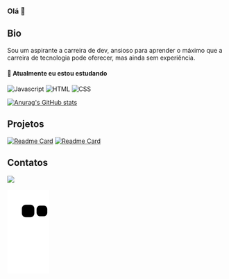 ### Olá 👋

## Bio

Sou um aspirante a carreira de dev, ansioso para aprender o máximo que a carreira de tecnologia pode oferecer, mas ainda sem experiência.

#### 🌱 Atualmente eu estou estudando
![Javascript](https://img.shields.io/badge/JavaScript-323330?style=for-the-badge&logo=javascript&logoColor=F7DF1E)
![HTML](https://img.shields.io/badge/HTML5-E34F26?style=for-the-badge&logo=html5&logoColor=white)
![CSS](https://img.shields.io/badge/CSS3-1572B6?style=for-the-badge&logo=css3&logoColor=white)

[![Anurag's GitHub stats](https://github-readme-stats.vercel.app/api?username=devmancrybaby&theme=radical)](https://github.com/anuraghazra/github-readme-stats)

## Projetos

[![Readme Card](https://github-readme-stats.vercel.app/api/pin/?username=devmancrybaby&repo=devmancrybaby.github.io&theme=radical)](https://github.com/DevManCrybaby/devmancrybaby.github.io)
[![Readme Card](https://github-readme-stats.vercel.app/api/pin/?username=devmancrybaby&repo=projeto-slider-pokemon&theme=radical)](https://github.com/DevManCrybaby/projeto-slider-pokemon)

## Contatos

[<img src="https://img.shields.io/badge/LinkedIn-0077B5?style=for-the-badge&logo=linkedin&logoColor=white">](https://www.linkedin.com/in/marcos-paulo-75a9521b7/)

![Snake animation](https://github.com/devmancrybaby/devmancrybaby/blob/output/github-contribution-grid-snake.svg)

<!--
**DevManCrybaby/devmancrybaby** is a ✨ _special_ ✨ repository because its `README.md` (this file) appears on your GitHub profile.

Here are some ideas to get you started:

- 🔭 I’m currently working on ...
- 🌱 I’m currently learning ...
- 👯 I’m looking to collaborate on ...
- 🤔 I’m looking for help with ...
- 💬 Ask me about ...
- 📫 How to reach me: ...
- 😄 Pronouns: ...
- ⚡ Fun fact: ...
-->
